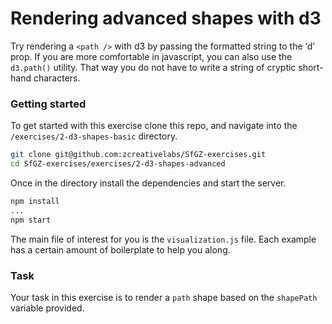 
# Rendering advanced shapes with d3

Try rendering a `<path />` with d3 by passing the formatted string to the ‘d’ prop. If you are more comfortable in javascript, you can also use the `d3.path()` utility. That way you do not have to write a string of cryptic short-hand characters.

### Getting started

To get started with this exercise clone this repo, and navigate into the `/exercises/2-d3-shapes-basic` directory.

```bash
git clone git@github.com:zcreativelabs/SfGZ-exercises.git
cd SfGZ-exercises/exercises/2-d3-shapes-advanced
```

Once in the directory install the dependencies and start the server.

```bash
npm install
...
npm start
```

The main file of interest for you is the `visualization.js` file. Each example has a certain amount of boilerplate to help you along.

### Task

Your task in this exercise is to render a `path` shape based on the `shapePath` variable provided.
